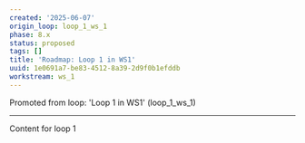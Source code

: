 ```yaml
---
created: '2025-06-07'
origin_loop: loop_1_ws_1
phase: 8.x
status: proposed
tags: []
title: 'Roadmap: Loop 1 in WS1'
uuid: 1e0691a7-be83-4512-8a39-2d9f0b1efddb
workstream: ws_1
---
```


Promoted from loop: 'Loop 1 in WS1' (loop_1_ws_1)

---

Content for loop 1